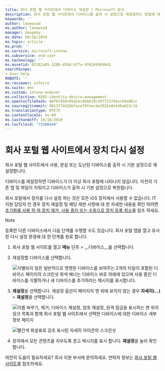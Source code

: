 ```yaml
---
title: 회사 포털 웹 사이트에서 디바이스 재설정 | Microsoft 문서
description: 회사 포털 웹 사이트에서 디바이스를 출하 시 설정으로 재설정하는 방법에 대해 알아봅니다.
keywords: ''
author: lenewsad
ms.author: lanewsad
manager: dougeby
ms.date: 09/18/2019
ms.topic: article
ms.prod: ''
ms.service: microsoft-intune
ms.subservice: end-user
ms.technology: ''
ms.assetid: d3182a85-328b-45b4-bf7a-9f6249984641
searchScope:
- User help
ROBOTS: ''
ms.reviewer: coferro
ms.suite: ems
ms.custom: intune-enduser
ms.collection: M365-identity-device-management
ms.openlocfilehash: 68f67d50c05d2ec6bb819c507f2374eec69a961c
ms.sourcegitcommit: 9013f7442bbface78feecde2922e8e546a622c16
ms.translationtype: MTE75
ms.contentlocale: ko-KR
ms.lasthandoff: 10/16/2019
ms.locfileid: "72508440"
---
```

# <a name="reset-device-from-company-portal-website"></a>회사 포털 웹 사이트에서 장치 다시 설정

회사 포털 웹 사이트에서 사용, 분실 또는 도난된 디바이스를 출하 시 기본 설정으로 재설정합니다.  

디바이스를 재설정하면 디바이스가 더 이상 회사 포털에 나타나지 않습니다. 이전의 기존 앱 및 파일이 지워지고 디바이스가 출하 시 기본 설정으로 복원됩니다. 

회사 포털에서 장치를 다시 설정 하는 것은 모든 iOS 장치에서 사용할 수 없습니다. IT 지원 담당자 인 경우 장치 재설정 및 해당 제한 사항에 대 한 자세한 내용을 확인 하려면 [초기화를 사용 하 여 장치 제거, 사용 중지 또는 수동으로 장치 등록 취소](https://docs.microsoft.com/intune/devices-wipe)를 참조 하세요.  

> [!Note]
> 등록한 다른 디바이스에서 다음 단계를 수행할 수도 있습니다. 회사 포털 앱을 열고 유사한 다시 설정 환경에 대 한 단계를 완료 합니다. 

1. 회사 포털 웹 사이트를 열고 __메뉴__ 단추 &gt; __디바이스__를 선택합니다.  

2. 재설정할 디바이스를 선택합니다.

    ![식별되지 않은 일반적으로 명명된 디바이스를 보여주는 2개의 타일이 포함된 디바이스 페이지의 스크린샷 회색 배너는 디바이스 바로 아래에 있으며 사용 중인 디바이스를 식별하거나 새 디바이스를 추가하라는 메시지를 표시합니다.](./media/rename-reset-device-step2-1808.png)  

3. **재설정**을 선택합니다. 재설정 옵션이 페이지의 맨 위에 보이지 않는 경우 **자세히(...)**  > **재설정**을 선택합니다.  

     ![이름 바꾸기, 제거, 디바이스 재설정, 암호 재설정, 원격 잠금을 표시하는 맨 위의 링크 목록과 함께 회사 포털 웹 사이트에서 선택한 디바이스에 대한 디바이스 세부 정보 페이지 ](./media/rename-reset-device-1808.png)  

    ![빨간색 화살표로 강조 표시된 자세히 아이콘의 스크린샷](./media/rename-reset-device-step3-more-1808.png)  

4. 장치에서 모든 콘텐츠를 지우도록 경고 메시지를 표시 합니다. **재설정**을 눌러 확인합니다.  

여전히 도움이 필요하세요? 회사 지원 부서에 문의하세요. 연락처 정보는 [회사 포털 웹 사이트](https://go.microsoft.com/fwlink/?linkid=2010980)를 참조하세요.

